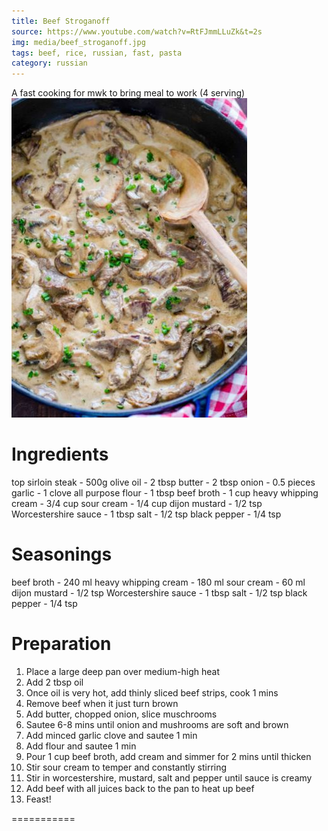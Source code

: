 ```yaml
---
title: Beef Stroganoff
source: https://www.youtube.com/watch?v=RtFJmmLLuZk&t=2s
img: media/beef_stroganoff.jpg
tags: beef, rice, russian, fast, pasta
category: russian
---
```


A fast cooking for mwk to bring meal to work (4 serving)
![Beef Stroganoff](media/beef_stroganoff.JPG)

Ingredients 
===========
top sirloin steak - 500g
olive oil - 2 tbsp
butter - 2 tbsp
onion - 0.5 pieces
garlic - 1 clove
all purpose flour - 1 tbsp
beef broth - 1 cup
heavy whipping cream - 3/4 cup
sour cream - 1/4 cup
dijon mustard - 1/2 tsp
Worcestershire sauce - 1 tbsp
salt - 1/2 tsp
black pepper - 1/4 tsp

Seasonings
===========
beef broth - 240 ml
heavy whipping cream - 180 ml
sour cream - 60 ml
dijon mustard - 1/2 tsp
Worcestershire sauce - 1 tbsp
salt - 1/2 tsp
black pepper - 1/4 tsp

Preparation
===========

1. Place a large deep pan over medium-high heat
2. Add 2 tbsp oil
3. Once oil is very hot, add thinly sliced beef strips, cook 1 mins
4. Remove beef when it just turn brown
5. Add butter, chopped onion, slice muschrooms
6. Sautee 6-8 mins until onion and mushrooms are soft and brown
7. Add minced garlic clove and sautee 1 min
8. Add flour and sautee 1 min
9. Pour 1 cup beef broth, add cream and simmer for 2 mins until thicken
10. Stir sour cream to temper and constantly stirring
11. Stir in worcestershire, mustard, salt and pepper until sauce is creamy
12. Add beef with all juices back to the pan to heat up beef
13. Feast!

===========


